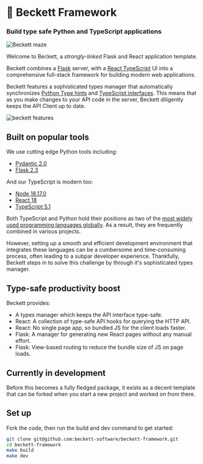 # 💫 Beckett Framework

### Build type safe Python and TypeScript applications

![Beckett maze](/docs/banner.jpg)

Welcome to Beckett, a _strongly-linked_ Flask and React application template.

Beckett combines a [Flask](https://flask.palletsprojects.com/en/2.3.x/) server, with a [React TypeScript](https://www.typescriptlang.org/docs/handbook/react.html) UI into a comprehensive full-stack framework for building modern web applications.

Beckett features a sophisticated types manager that automatically synchronizes [Python Type hints](https://docs.python.org/3/library/typing.html) and [TypeScript interfaces](https://www.typescriptlang.org/docs/handbook/interfaces.html). This means that as you make changes to your API code in the server, Beckett diligently keeps the API Client up to date.

![beckett features](/docs/diagram.jpg)

## Built on popular tools

We use cutting edge Python tools including:

* [Pydantic 2.0](https://docs.pydantic.dev/latest/)
* [Flask 2.3](https://flask.palletsprojects.com/en/2.3.x/)

And our TypeScript is modern too:

* [Node 18.17.0](https://nodejs.org/en)
* [React 18](https://react.dev/)
* [TypeScript 5.1](https://www.typescriptlang.org/)

Both TypeScript and Python hold their positions as two of the [most widely used programming languages globally](https://www.statista.com/statistics/793628/worldwide-developer-survey-most-used-languages/). As a result, they are frequently combined in various projects.

However, setting up a smooth and efficient development environment that integrates these languages can be a cumbersome and time-consuming process, often leading to a subpar developer experience. Thankfully, Beckett steps in to solve this challenge by through it's sophisticated types manager.

## Type-safe productivity boost

Beckett provides:

* A types manager which keeps the API interface type-safe.
* React: A collection of type-safe API hooks for querying the HTTP API.
* React: No single page app, so bundled JS for the client loads faster.
* Flask: A manager for generating new React pages without any manual effort.
* Flask: View-based routing to reduce the bundle size of JS on page loads.
## Currently in development

Before this becomes a fully fledged package, it exists as a decent template that can be forked when you start a new project and worked on from there.

## Set up

Fork the code, then run the build and dev command to get started:

```bash
git clone git@github.com:beckett-software/beckett-framework.git
cd beckett-framework
make build
make dev
```

